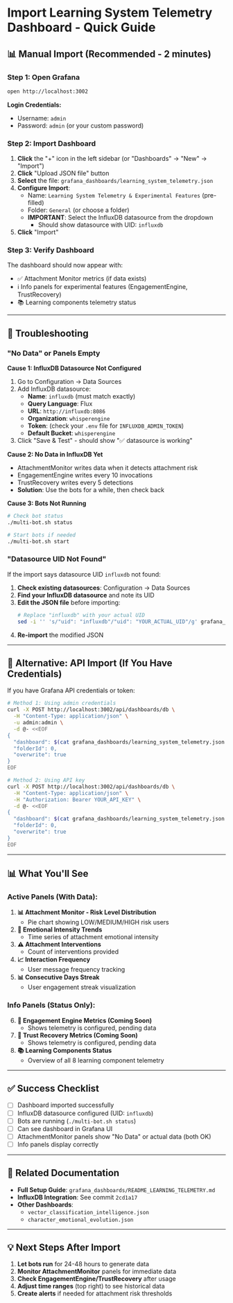 # Import Learning System Telemetry Dashboard - Quick Guide

## 📊 Manual Import (Recommended - 2 minutes)

### Step 1: Open Grafana
```bash
open http://localhost:3002
```

**Login Credentials:**
- Username: `admin`
- Password: `admin` (or your custom password)

### Step 2: Import Dashboard

1. **Click** the "+" icon in the left sidebar (or "Dashboards" → "New" → "Import")
2. **Click** "Upload JSON file" button
3. **Select** the file: `grafana_dashboards/learning_system_telemetry.json`
4. **Configure Import**:
   - Name: `Learning System Telemetry & Experimental Features` (pre-filled)
   - Folder: `General` (or choose a folder)
   - **IMPORTANT**: Select the InfluxDB datasource from the dropdown
     - Should show datasource with UID: `influxdb`
5. **Click** "Import"

### Step 3: Verify Dashboard

The dashboard should now appear with:
- ✅ Attachment Monitor metrics (if data exists)
- ℹ️ Info panels for experimental features (EngagementEngine, TrustRecovery)
- 📚 Learning components telemetry status

---

## 🔧 Troubleshooting

### "No Data" or Panels Empty

**Cause 1: InfluxDB Datasource Not Configured**
1. Go to Configuration → Data Sources
2. Add InfluxDB datasource:
   - **Name**: `influxdb` (must match exactly)
   - **Query Language**: Flux
   - **URL**: `http://influxdb:8086`
   - **Organization**: `whisperengine`
   - **Token**: (check your `.env` file for `INFLUXDB_ADMIN_TOKEN`)
   - **Default Bucket**: `whisperengine`
3. Click "Save & Test" - should show "✅ datasource is working"

**Cause 2: No Data in InfluxDB Yet**
- AttachmentMonitor writes data when it detects attachment risk
- EngagementEngine writes every 10 invocations
- TrustRecovery writes every 5 detections
- **Solution**: Use the bots for a while, then check back

**Cause 3: Bots Not Running**
```bash
# Check bot status
./multi-bot.sh status

# Start bots if needed
./multi-bot.sh start
```

### "Datasource UID Not Found"

If the import says datasource UID `influxdb` not found:

1. **Check existing datasources**: Configuration → Data Sources
2. **Find your InfluxDB datasource** and note its UID
3. **Edit the JSON file** before importing:
   ```bash
   # Replace "influxdb" with your actual UID
   sed -i '' 's/"uid": "influxdb"/"uid": "YOUR_ACTUAL_UID"/g' grafana_dashboards/learning_system_telemetry.json
   ```
4. **Re-import** the modified JSON

---

## 🚀 Alternative: API Import (If You Have Credentials)

If you have Grafana API credentials or token:

```bash
# Method 1: Using admin credentials
curl -X POST http://localhost:3002/api/dashboards/db \
  -H "Content-Type: application/json" \
  -u admin:admin \
  -d @- <<EOF
{
  "dashboard": $(cat grafana_dashboards/learning_system_telemetry.json | jq '.dashboard'),
  "folderId": 0,
  "overwrite": true
}
EOF

# Method 2: Using API key
curl -X POST http://localhost:3002/api/dashboards/db \
  -H "Content-Type: application/json" \
  -H "Authorization: Bearer YOUR_API_KEY" \
  -d @- <<EOF
{
  "dashboard": $(cat grafana_dashboards/learning_system_telemetry.json | jq '.dashboard'),
  "folderId": 0,
  "overwrite": true
}
EOF
```

---

## 📊 What You'll See

### Active Panels (With Data):
1. **📊 Attachment Monitor - Risk Level Distribution**
   - Pie chart showing LOW/MEDIUM/HIGH risk users
2. **🧠 Emotional Intensity Trends**
   - Time series of attachment emotional intensity
3. **⚠️ Attachment Interventions**
   - Count of interventions provided
4. **📈 Interaction Frequency**
   - User message frequency tracking
5. **📊 Consecutive Days Streak**
   - User engagement streak visualization

### Info Panels (Status Only):
6. **🎯 Engagement Engine Metrics (Coming Soon)**
   - Shows telemetry is configured, pending data
7. **🔧 Trust Recovery Metrics (Coming Soon)**
   - Shows telemetry is configured, pending data
8. **📚 Learning Components Status**
   - Overview of all 8 learning component telemetry

---

## ✅ Success Checklist

- [ ] Dashboard imported successfully
- [ ] InfluxDB datasource configured (UID: `influxdb`)
- [ ] Bots are running (`./multi-bot.sh status`)
- [ ] Can see dashboard in Grafana UI
- [ ] AttachmentMonitor panels show "No Data" or actual data (both OK)
- [ ] Info panels display correctly

---

## 🔗 Related Documentation

- **Full Setup Guide**: `grafana_dashboards/README_LEARNING_TELEMETRY.md`
- **InfluxDB Integration**: See commit `2cd1a17`
- **Other Dashboards**: 
  - `vector_classification_intelligence.json`
  - `character_emotional_evolution.json`

---

## 💡 Next Steps After Import

1. **Let bots run** for 24-48 hours to generate data
2. **Monitor AttachmentMonitor** panels for immediate data
3. **Check EngagementEngine/TrustRecovery** after usage
4. **Adjust time ranges** (top right) to see historical data
5. **Create alerts** if needed for attachment risk thresholds
